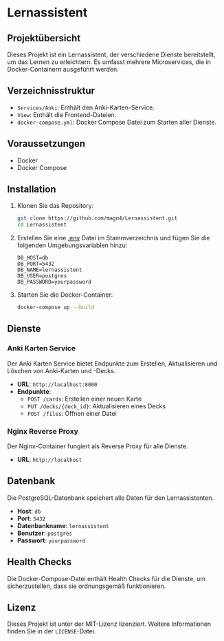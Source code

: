 # Lernassistent

## Projektübersicht

Dieses Projekt ist ein Lernassistent, der verschiedene Dienste bereitstellt, um das Lernen zu erleichtern. Es umfasst mehrere Microservices, die in Docker-Containern ausgeführt werden.

## Verzeichnisstruktur

- `Services/Anki`: Enthält den Anki-Karten-Service.
- `View`: Enthält die Frontend-Dateien.
- `docker-compose.yml`: Docker Compose Datei zum Starten aller Dienste.

## Voraussetzungen

- Docker
- Docker Compose

## Installation

1. Klonen Sie das Repository:
    ```sh
    git clone https://github.com/magn4/Lernassistent.git
    cd Lernassistent
    ```

2. Erstellen Sie eine [.env](http://_vscodecontentref_/0) Datei im Stammverzeichnis und fügen Sie die folgenden Umgebungsvariablen hinzu:
    ```env
    DB_HOST=db
    DB_PORT=5432
    DB_NAME=lernassistent
    DB_USER=postgres
    DB_PASSWORD=yourpassword
    ```

3. Starten Sie die Docker-Container:
    ```sh
    docker-compose up --build
    ```

## Dienste

### Anki Karten Service

Der Anki Karten Service bietet Endpunkte zum Erstellen, Aktualisieren und Löschen von Anki-Karten und -Decks.

- **URL**: `http://localhost:8000`
- **Endpunkte**:
  - `POST /cards`: Erstellen einer neuen Karte
  - `PUT /decks/{deck_id}`: Aktualisieren eines Decks
  - `POST /files`: Öffnen einer Datei

### Nginx Reverse Proxy

Der Nginx-Container fungiert als Reverse Proxy für alle Dienste.

- **URL**: `http://localhost`

## Datenbank

Die PostgreSQL-Datenbank speichert alle Daten für den Lernassistenten.

- **Host**: `db`
- **Port**: `5432`
- **Datenbankname**: `lernassistent`
- **Benutzer**: `postgres`
- **Passwort**: `yourpassword`

## Health Checks

Die Docker-Compose-Datei enthält Health Checks für die Dienste, um sicherzustellen, dass sie ordnungsgemäß funktionieren.

## Lizenz

Dieses Projekt ist unter der MIT-Lizenz lizenziert. Weitere Informationen finden Sie in der `LICENSE`-Datei.